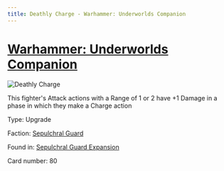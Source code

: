 ```yaml
---
title: Deathly Charge - Warhammer: Underworlds Companion
---
```


# [Warhammer: Underworlds Companion](https://guidokessels.github.io/wh-underworlds)

  

![Deathly Charge](https://warhammerunderworlds.com/wp-content/uploads/sites/6/2017/12/080_ENG-Deathly-Charge.png)

This fighter's Attack actions with a Range of 1 or 2 have +1 Damage in a phase in which they make a Charge action

Type: Upgrade

Faction: [Sepulchral Guard](https://guidokessels.github.io/wh-underworlds/factions/sepulchral-guard)

Found in: [Sepulchral Guard Expansion](https://guidokessels.github.io/wh-underworlds/locations/sepulchral-guard-expansion)

Card number: 80
